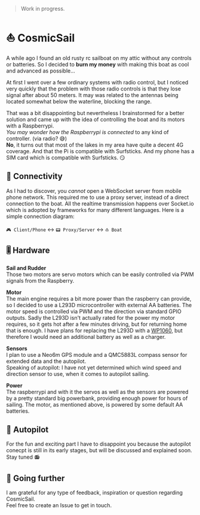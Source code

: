 > Work in progress.

# ⛵️ CosmicSail

A while ago I found an old rusty rc sailboat on my attic without any controls or batteries.
So I decided to **burn my money** with making this boat as cool and advanced as possible...

At first I went over a few ordinary systems with radio control, but
I noticed very quickly that the problem with those radio controls is that they lose signal after about 50 meters.
It may was related to the antennas being located somewhat below the waterline, blocking the range.

That was a bit disappointing but nevertheless I brainstormed for a better solution and
came up with the idea of controlling the boat and its motors with a Raspberrypi.<br>
*You may wonder how the Raspberrypi is connected* to any kind of controller. (via radio? 😅)<br>
**No**, it turns out that most of the lakes in my area have quite a decent 4G coverage.
And that the Pi is compatible with Surfsticks. And my phone has a SIM card which is compatible with Surfsticks. 😏

## 📡 Connectivity

As I had to discover, you *cannot* open a WebSocket server from mobile phone network. This required me to use a proxy server,
instead of a direct connection to the boat.
All the realtime transmission happens over Socket.io which is adopted by frameworks for many different languages.
Here is a simple connection diagram:

`🎮 Client/Phone` ↔️ `📟 Proxy/Server` ↔️ `⛵️ Boat`

## 🎚 Hardware

**Sail and Rudder**<br>
Those two motors are servo motors which can be easily controlled via PWM signals from the Raspberry.

**Motor**<br>
The main engine requires a bit more power than the raspberry can provide,
so I decided to use a L293D microcontroller with external AA batteries.
The motor speed is controlled via PWM and the direction via standard GPIO outputs.
Sadly the L293D isn't actually rated for the power my motor requires, so it gets hot after a few minutes driving,
but for returning home that is enough. I have plans for replacing the L293D with a [WP1060](https://www.krickshop.de/Elektronik-Motoren/RC-Fernsteuerungen-Zubehoer/Elektronische-Fahrtregler/Fahrtregler-Quicrun-WP1060-Brushed.htm?a=article&ProdNr=67051&p=350),
but therefore I would need an additional battery as well as a charger.

**Sensors**<br>
I plan to use a Neo6m GPS module and a QMC5883L compass sensor for extended data and the autopilot.<br>
Speaking of autopilot: I have not yet determined which wind speed and direction sensor to use,
when it comes to autopilot sailing.

**Power**<br>
The raspberrypi and with it the servos as well as the sensors are powered by a pretty standard big powerbank,
providing enough power for hours of sailing. The motor, as mentioned above, is powered by some default AA batteries.

## 🤖 Autopilot

For the fun and exciting part I have to disappoint you because the autopilot conecpt is still in its early stages,
but will be discussed and explained soon. Stay tuned 📻

## 🚧 Going further

I am grateful for any type of feedback, inspiration or question regarding CosmicSail.<br>
Feel free to create an Issue to get in touch.

